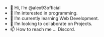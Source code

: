- 👋 Hi, I’m @alex93official
- 👀 I’m interested in programming.
- 🌱 I’m currently learning Web Development.
- 💞️ I’m looking to collaborate on Projects.
- 📫 How to reach me ... Discord.

<!---
alex93official/alex93official is a ✨ special ✨ repository because its `README.md` (this file) appears on your GitHub profile.
You can click the Preview link to take a look at your changes.
--->
